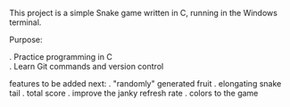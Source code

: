 This project is a simple Snake game written in C, running in the Windows terminal.  

Purpose:

. Practice programming in C  
. Learn Git commands and version control  

features to be added next:
. "randomly" generated fruit
. elongating snake tail
. total score
. improve the janky refresh rate
. colors to the game

